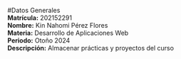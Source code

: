 #Datos Generales                                        
**Matrícula:** 		202152291                        
**Nombre:**		Kin Nahomi Pérez Flores          
**Materia:**		Desarrollo de Aplicaciones Web           
**Periodo:**		Otoño 2024                        
**Descripción:**	Almacenar prácticas y proyectos del curso
